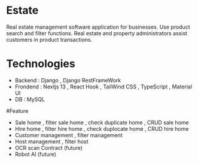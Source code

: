# Estate
Real estate management software application for businesses. Use product search and filter functions. Real estate and property administrators assist customers in product transactions.

# Technologies
- Backend : Django , Django RestFrameWork
- Frondend : Nextjs 13 , React Hook , TailWind CSS , TypeScript , Material UI
- DB : MySQL

#Feature
- Sale home , filter sale home , check duplicate home , CRUD sale home
- Hire home , filter hire home , check duplocate home , CRUD hire home
- Customer management , filter management
- Host management , filter host
- OCR scan Contract (future)
- Robot AI (future)
